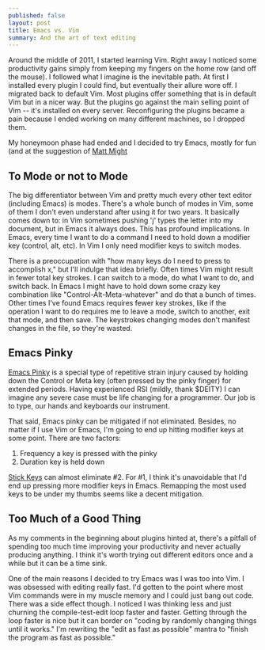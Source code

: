 ```yaml
---
published: false
layout: post
title: Emacs vs. Vim
summary: And the art of text editing
---
```


Around the middle of 2011, I started learning Vim.  Right away I noticed some productivity gains simply from keeping my fingers on the home row (and off the mouse).  I followed what I imagine is the inevitable path.  At first I installed every plugin I could find, but eventually their allure wore off.  I migrated back to default Vim.  Most plugins offer something that is in default Vim but in a nicer way.  But the plugins go against the main selling point of Vim -- it's installed on every server.  Reconfiguring the plugins became a pain because I ended working on many different machines, so I dropped them.

My honeymoon phase had ended and I decided to try Emacs, mostly for fun (and at the suggestion of [Matt Might](http://matt.might.net/articles/grad-student-resolutions/ ) 

## To Mode or not to Mode ##

The big differentiator between Vim and pretty much every other text editor (including Emacs) is modes.  There's a whole bunch of modes in Vim, some of them I don't even understand after using it for two years.  It basically comes down to: in Vim sometimes pushing 'j' types the letter into my document, but in Emacs it always does.  This has profound implications.  In Emacs, every time I want to do a command I need to hold down a modifier key (control, alt, etc).  In Vim I only need modifier keys to switch modes.

There is a preoccupation with "how many keys do I need to press to accomplish x," but I'll indulge that idea briefly.  Often times Vim might result in fewer total key strokes.  I can switch to a mode, do what I want to do, and switch back.  In Emacs I might have to hold down some crazy key combination like "Control-Alt-Meta-whatever" and do that a bunch of times.  Other times I've found Emacs requires fewer key strokes, like if the operation I want to do requires me to leave a mode, switch to another, exit that mode, and then save.  The keystrokes changing modes don't manifest changes in the file, so they're wasted.

## Emacs Pinky ##

[Emacs Pinky](http://en.wikipedia.org/wiki/GNU_Emacs#Emacs_pinky ) is a special type of repetitive strain injury caused by holding down the Control or Meta key (often pressed by the pinky finger) for extended periods.  Having experienced RSI (mildly, thank $DEITY) I can imagine any severe case must be life changing for a programmer.  Our job is to type, our hands and keyboards our instrument.  

That said, Emacs pinky can be mitigated if not eliminated.  Besides, no matter if I use Vim or Emacs, I'm going to end up hitting modifier keys at some point.  There are two factors:

1. Frequency a key is pressed with the pinky
2. Duration key is held down

[Stick Keys](http://en.wikipedia.org/wiki/StickyKeys ) can almost eliminate #2. For #1, I think it's unavoidable that I'd end up pressing more modifier keys in Emacs.  Remapping the most used keys to be under my thumbs seems like a decent mitigation.

## Too Much of a Good Thing ##

As my comments in the beginning about plugins hinted at, there's a pitfall of spending too much time improving your productivity and never actually producing anything.  I think it's worth trying out different editors once and a while but it can be a time sink.

One of the main reasons I decided to try Emacs was I was too into Vim.  I was obsessed with editing really fast.  I'd gotten to the point where most Vim commands were in my muscle memory and I could just bang out code.  There was a side effect though.  I noticed I was thinking less and just churning the compile-test-edit loop faster and faster.  Getting through the loop faster is nice but it can border on "coding by randomly changing things until it works."  I'm rewriting the "edit as fast as possible" mantra to "finish the program as fast as possible."
